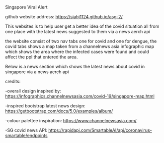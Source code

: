 Singapore Viral Alert

github website address: https://siahj1124.github.io/asg-2/

This websites is to help user get a better idea of the covid situation all from one place with the latest news suggested to them via a news aerch api

the website consist of two nav tabs one for covid and one for dengue, the covid tabs shows a map taken from a channelnews asia infographic map which shows the area where the infected cases were found and could affect the ppl that entered the area. 

Below is a news section which shows the latest news about covid in singapore via a news aerch api


credits:

-overall design inspired by: https://infographics.channelnewsasia.com/covid-19/singapore-map.html

-inspired bootstrap latest news design: https://getbootstrap.com/docs/5.0/examples/album/

-colour palettee inspiration: https://www.channelnewsasia.com/

-SG covid news API: https://rapidapi.com/SmartableAI/api/coronavirus-smartable/endpoints
